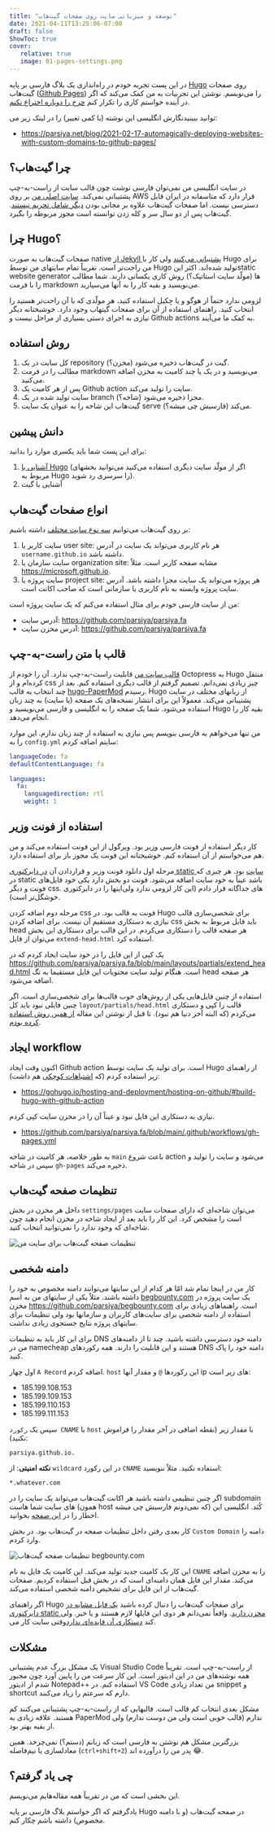 ```yaml
---
title: "توسعه و میزبانی سایت روی صفحات گیت‌هاب"
date: 2021-04-11T13:25:06-07:00
draft: false
ShowToc: true
cover:
   relative: true
   image: 01-pages-settings.png
---
```


در این پست تجربه خودم در راه‌اندازی یک بلاگ فارسی بر پایه [Hugo][hugo-site] روی صفحات گیت‌هاب ([Github Pages][github-pages]) را می‌نویسم. نوشتن این تجربیات به من کمک می‌کند که اگر در آینده خواستم کاری را تکرار کنم [چرخ را دوباره اختراع نکنم][reinvent-the-wheel].

نگارش انگلیسی این نوشته (با کمی تغییر) را در لینک زیر می‎‌توانید ببینید:

* https://parsiya.net/blog/2021-02-17-automagically-deploying-websites-with-custom-domains-to-github-pages/


[hugo-site]: https://gohugo.io
[github-pages]: https://docs.github.com/en/pages/getting-started-with-github-pages
[reinvent-the-wheel]: https://www.dictionary.com/browse/reinvent-the-wheel

<!-- more -->

## چرا گیت‌هاب؟
در سایت انگلیسی من نمی‌توان فارسی نوشت چون قالب سایت از راست-به-چپ پشتیبانی
نمی‌کند. [سایت اصلی من][parsiya.net] بر روی AWS قرار دارد که متاسفانه در ایران
قابل دسترسی نیست. اما صفحات گیت‌هاب علاوه بر مجانی بودن [دیگر شامل تحریم
نیستند][github-sanctions-removed]. گیت‌هاب پس از دو سال سر و کله زدن توانسته است
مجوز مربوطه را بگیرد.

[parsiya.net]: https://parsiya.net
[github-sanctions-removed]: https://github.blog/2021-01-05-advancing-developer-freedom-github-is-fully-available-in-iran/

## چرا Hugo؟
 صفحات گیت‌هاب به صورت native [از Jekyll پشتیبانی
 می‌کنند][github-jekyll-support] ولی کار با Hugo برای من راحت‌تر است. تقریباً
 تمام سایتهای من توسط Hugo تولید شده‌اند. اکثر اینstatic website generator ها
 (مولّد سایت استاتیک؟) روش کاری یکسانی دارند. شما مطالب را با فرمت markdown
 می‌نویسید و بقیه کار را به آنها می‌سپارید.

[github-jekyll-support]: https://docs.github.com/en/pages/setting-up-a-github-pages-site-with-jekyll

لزومی ندارد حتماً از هوگو و یا جِکیل استفاده کنید، هر مولّدی که با آن راحت‌تر
هستید را انتخاب کنید. راهنمای استفاده از آن برای صفحات گیتهاب وجود دارد.
خوشبختانه دیگر نیازی به اجرای دستی بسیاری از مراحل نیست و Github actions به کمک
ما می‌آیند.

## روش استفاده
1. کل سایت در یک repository (مخزن؟) گیت در گیت‌هاب ذخیره می‌شود.
2. مطالب را در فرمت markdown می‌نویسید و در یک یا چند کامیت به مخزن اضافه می‌کنید.
3. پس از هر کامیت یک Github action سایت را تولید می‌کند.
4. سایت تولید شده در یک branch (شاخه؟) مجزا ذخیره می‌شود.
5. گیت‌هاب این شاخه را به عنوان یک سایت serve (فارسیش چی میشه؟) می‌کند.

## دانش پیشین
برای این پست شما باید یکسری موارد را بدانید:

1. [آشنایی با Hugo][hugo-quickstart] (اگر از مولّد سایت دیگری استفاده می‌کنید می‌توانید بخشهای مربوط به Hugo را سرسری رد شوید).
2. آشنایی با گیت

[hugo-quickstart]: https://gohugo.io/getting-started/quick-start/

## انواع صفحات گیت‌هاب
بر روی گیت‌هاب می‌توانیم [سه نوع سایت مختلف][kinds-of-github-pages] داشته باشیم:

1. سایت کاربر یا user site: هر نام کاربری می‌تواند یک سایت در آدرس `username.github.io` داشته باشد.
2. سایت سازمان یا organization site: مشابه صفحه کاربر است. مثلاٌ  https://microsoft.github.io.
3. سایت پروژه یا project site: هر پروژه می‌تواند یک سایت مجزا داشته باشد. آدرس سایت پروژه وابسته به نام کاربری یا سازمانی است که صاحب اکانت است. 

[kinds-of-github-pages]: https://docs.github.com/en/pages/getting-started-with-github-pages/about-github-pages#types-of-github-pages-sites

من از سایت فارسی خودم برای مثال استفاده می‌کنم که یک سایت پروژه است:

* آدرس سایت: https://github.com/parsiya/parsiya.fa
* آدرس مخزن سایت: https://github.com/parsiya/parsiya.fa

## قالب با متن راست-به-چپ
[قالب سایت من][hugo-octopress] قابلیت راست-به-چپ ندارد. آن را خودم از Octopress
به Hugo منتقل کرده‌ام و از css چیز زیادی نمی‌دانم. تصمیم گرفتم از قالب دیگری
استفاده کنم. بعد از چند انتخاب به قالب [hugo-PaperMod][hugo-papermod] رسیدم.
Hugo از زبانهای مختلف در سایت پشتیبانی می‌کند. معمولاً این برای انتشار نسخه‌های
یک صفحه (یا سایت) به چند زبان استفاده می‌شود. شما یک صفحه را به انگلیسی و فارسی
می‌نویسید و Hugo بقیه کار را انجام می‌دهد.

[hugo-octopress]: https://github.com/parsiya/Hugo-Octopress
[hugo-papermod]: https://github.com/adityatelange/hugo-PaperMod

من تنها می‌خواهم به فارسی بنویسم پس نیازی به استفاده از چند زبان ندارم. این
موارد را به `config.yml` سایتم اضافه کردم:

```yml
languageCode: fa
defaultContentLanguage: fa

languages:
  fa:
    languagedirection: rtl
    weight: 1
```

## استفاده از فونت وزیر
کار دیگر استفاده از فونت فارسی [وزیر][vazir-font] بود. ویرگول از این فونت
استفاده می‌کند و من هم می‌خواستم از آن استفاده کنم. خوشبختانه این فونت یک مجوز
باز برای استفاده دارد.

[vazir-font]: https://rastikerdar.github.io/vazir-font/

مرحله اول دانلود فونت وزیر و قراردادن آن [در دایرکتوری static
سایت][parsiya-fa-static] بود. هر چیزی که در static باشد عیناً به خود سایت اضافه
می‌شود. فونت دو بخش دارد یکی خود فایل‌های فونت و دیگر css. اینها را در
دایرکتوری‎‌های جداگانه قرار دادم (این کار لزومی ندارد ولی خوشگل‌تر است).

[parsiya-fa-static]: https://github.com/parsiya/parsiya.fa/tree/main/static


مرحله دوم اضافه کردن css فونت به قالب بود. در Hugo برای شخصی‌سازی قالب نیازی به
دستکاری مستقیم آن نیست. برای اضافه کردن css باید فایل مربوط به بخش head هر صفحه
قالب را دستکاری می‌کردم. در این قالب برای دستکاری این بخش می‌توان از فایل
`extend-head.html` استفاده کرد.

یک کپی از این فایل را در خود سایت ایجاد کردم که در
https://github.com/parsiya/parsiya.fa/blob/main/layouts/partials/extend_head.html
است. هنگام تولید سایت محتویات این فایل مستقیما به تگ head هر صفحه اضافه می‌شود.

استفاده از چنین فایل‌هایی یکی از روش‌های خوب قالب‌ها برای شخصی‌سازی است. اگر
چنین فایلی نبود باید کل `layout/partials/head.html` قالب را کپی و دستکاری می‌کردم
(که البته آخر دنیا هم نبود). تا قبل از نوشتن این مقاله [از همین روش استفاده کرده
بودم][overriding-extend-head-commit].

[overriding-extend-head-commit]: https://github.com/parsiya/parsiya.fa/commit/4b893c994540f20c0de59ddf0df2065a5a3eda07

## ایجاد workflow
اکنون وقت ایجاد Github action است. برای تولید یک سایت توسط Hugo از راهنمای زیر استفاده کردم (که [اشتباهات کوچکی][hugo-github-deploy-pull-req] هم داشت):

* https://gohugo.io/hosting-and-deployment/hosting-on-github/#build-hugo-with-github-action

[hugo-github-deploy-pull-req]: https://github.com/gohugoio/hugoDocs/pull/1329#issuecomment-776411651

نیازی به دستکاری این فایل نبود و عیناً آن را در مخزن سایت کپی کردم.

* https://github.com/parsiya/parsiya.fa/blob/main/.github/workflows/gh-pages.yml

به طور خلاصه، هر کامیت در شاخه `main` باعث شروع action می‌شود و سایت را تولید و
سپس در شاخه `gh-pages` ذخیره می‌کند.

## تنظیمات صفحه گیت‌هاب
داخل هر مخزن در بخش `settings/pages` می‌توان شاخه‌ای که دارای صفحات سایت است را
مشخص کرد. این کار را باید بعد از ایجاد شاخه در مخزن انجام دهید چون شاخه‌ای که
وجود ندارد را نمی‌توانید انتخاب کنید.

![تنظیمات صفحه گیت‌هاب برای سایت من](01-pages-settings.png)

## دامنه شخصی
کار من در اینجا تمام شد امّا هر کدام از این سایتها می‌توانند دامنه مخصوص به خود
را داشته باشند. مثلاً یکی از سایتهای من به اسم [begbounty.com][begbounty.com] یک سایت پروژه در
مخزن https://github.com/parsiya/begbounty.com است. راهنماهای زیادی برای استفاده
از دامنه شخصی برای سایت‌های کاربران و سازمانها بود ولی تنظیمات برای سایتهای
پروژه نتایج جستجوی زیادی نداشت.

[begbounty.com]: https://begbounty.com

برای این کار باید به تنظیمات DNS دامنه خود دسترسی داشته باشید. چند تا از
دامنه‌های من در namecheap هستند و این قابلیت را دارند. همه رکوردهای DNS دامنه
خود را پاک کنید.

اول چهار `A Record` اضافه کردم. `host` این رکوردها `@` و مقدار آنها ip های زیر است:

* 185.199.108.153
* 185.199.109.153
* 185.199.110.153
* 185.199.111.153

سپس یک `رکورد CNAME` با `host` با مقدار زیر (نقطه اضافی در آخر مقدار را فراموش
نکنید):

```
parsiya.github.io.
```

**نکته امنیتی**: از `wildcard` در این رکورد `CNAME` استفاده نکنید. مثلاً ننویسید:

```
*.whatever.com
```

اگر چنین تنظیمی داشته باشید هر اکانت گیت‌هاب می‌تواند یک سایت را در subdomain
های سایت شما هاست (همون host که نمی‌دونم فارسیش چی میشه) کُنَد. انگلیسی این
اخطار را در [این صفحه][github-pages-cname-security-warning] بخوانید.

[github-pages-cname-security-warning]: https://docs.github.com/en/pages/configuring-a-custom-domain-for-your-github-pages-site/managing-a-custom-domain-for-your-github-pages-site

کار بعدی رفتن داخل تنظیمات صفحه در گیت‌هاب بود. در بخش `Custom Domain` دامنه را
وارد کردم.

![تنظیمات صفحه گیت‌هاب begbounty.com](02-pages-settings-begbounty.png)

این کار یک کامیت جدید تولید می‌کند. این کامیت یک فایل به نام `CNAME` را به مخزن
اضافه می‌کند. مقدار این فایل همان دامنه‌ای است که در بخش قبل استفاده کردیم.
صفحات گیت‌هاب از این فایل برای تشخیص دامنه شخصی استفاده می‌کند.

اگر راهنمای Hugo برای صفحات گیت‌هاب را دنبال کرده باشید [یک فایل مشابه در دایرکتوری static مخزن دارید][begbounty.com-root-cname-file]. واقعاً نمی‌دانم هر دوی این فایلها لازم هستند و یا خیر. ولی وقتی سایت کار می‌‎‌کند [دستکاری آن فایده‌ای ندارد][if-it-aint-broke].

[begbounty.com-root-cname-file]: https://github.com/parsiya/begbounty.com/blob/main/static/CNAME
[if-it-aint-broke]: https://en.wiktionary.org/wiki/if_it_ain%27t_broke,_don%27t_fix_it

## مشکلات
یک مشکل بزرگ عدم پشتیبانی Visual Studio Code از راست-به-چپ است. تقریباً همه
نوشته‌های من در این ادیتور است. این کار سرعت من را پایین آورد چون مجبور شدم از
ادیتور Notepad++ استفاده کنم. در VS Code من تعداد زیادی snippet و shortcut دارم
که سرعتم را زیاد می‌کنند.

مشکل بعدی انتخاب کم قالب است. قالبهایی که از راست-به-چپ پشتیبانی می‌کنند کم
هستند. علاقه زیادی به PaperMod ندارم (قالب خوبی است ولی من دوست ندارم) ولی از
بقیه بهتر بود.

بزرگترین مشکل هم نوشتن به فارسی است که زبانم (دستم؟) نمی‌چرخد. همین معادلسازی یا
نیم‌فاصله (`ctrl+shift+2`) پدر من را درآورده اند 😂.

## چی یاد گرفتم؟
این بخشی است که من در تقریباً همه مقاله‌هایم می‌نویسم.

یادگرفتم که اگر خواستم بلاگ فارسی بر پایه Hugo در صفحه گیت‌هاب (و با دامنه
مخصوص) داشته باشم چکار کنم.